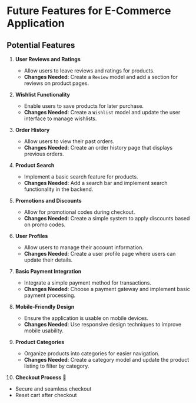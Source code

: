 # Future Features for E-Commerce Application

## Potential Features

1. **User Reviews and Ratings**
   - Allow users to leave reviews and ratings for products.
   - **Changes Needed**: Create a `Review` model and add a section for reviews on product pages.

2. **Wishlist Functionality**
   - Enable users to save products for later purchase.
   - **Changes Needed**: Create a `Wishlist` model and update the user interface to manage wishlists.

3. **Order History**
   - Allow users to view their past orders.
   - **Changes Needed**: Create an order history page that displays previous orders.

4. **Product Search**
   - Implement a basic search feature for products.
   - **Changes Needed**: Add a search bar and implement search functionality in the backend.

5. **Promotions and Discounts**
   - Allow for promotional codes during checkout.
   - **Changes Needed**: Create a simple system to apply discounts based on promo codes.

6. **User Profiles**
   - Allow users to manage their account information.
   - **Changes Needed**: Create a user profile page where users can update their details.

7. **Basic Payment Integration**
   - Integrate a simple payment method for transactions.
   - **Changes Needed**: Choose a payment gateway and implement basic payment processing.

8. **Mobile-Friendly Design**
   - Ensure the application is usable on mobile devices.
   - **Changes Needed**: Use responsive design techniques to improve mobile usability.

9. **Product Categories**
   - Organize products into categories for easier navigation.
   - **Changes Needed**: Create a category model and update the product listing to filter by category.

10. **Checkout Process** 🛒
   - Secure and seamless checkout
   - Reset cart after checkout
